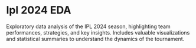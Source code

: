 # Ipl 2024 EDA
 Exploratory data analysis of the IPL 2024 season, highlighting team performances, strategies, and key insights. Includes valuable visualizations and statistical summaries to understand the dynamics of the tournament.
